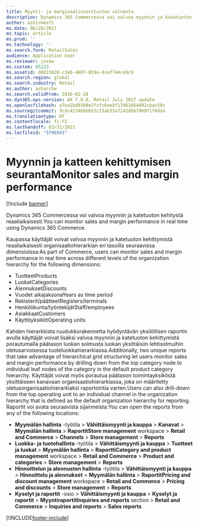 ```yaml
---
title: Myynti- ja marginaalisuoritusten valvonta
description: Dynamics 365 Commercessa voi valvoa myynnin ja katetuoton kehitystä reaaliaikaisesti.
author: ashishmsft
ms.date: 06/20/2017
ms.topic: article
ms.prod: ''
ms.technology: ''
ms.search.form: RetailSales
audience: Application User
ms.reviewer: josaw
ms.custom: 85123
ms.assetid: ddd15820-c3e6-4607-819e-8cef744ce9c9
ms.search.region: global
ms.search.industry: Retail
ms.author: asharchw
ms.search.validFrom: 2016-02-28
ms.dyn365.ops.version: AX 7.0.0, Retail July 2017 update
ms.openlocfilehash: a7ea2bd9388e2fcfc6ae5f17d61054092cbac58c
ms.sourcegitcommit: 3cdc42346bb653c13ab33a7142dbb7969f1f6dda
ms.translationtype: HT
ms.contentlocale: fi-FI
ms.lasthandoff: 03/31/2021
ms.locfileid: "5796943"
---
```

# <a name="monitor-sales-and-margin-performance"></a><span data-ttu-id="66231-103">Myynnin ja katteen kehittymisen seuranta</span><span class="sxs-lookup"><span data-stu-id="66231-103">Monitor sales and margin performance</span></span>

[!include [banner](includes/banner.md)]

<span data-ttu-id="66231-104">Dynamics 365 Commercessa voi valvoa myynnin ja katetuoton kehitystä reaaliaikaisesti.</span><span class="sxs-lookup"><span data-stu-id="66231-104">You can monitor sales and margin performance in real time using Dynamics 365 Commerce.</span></span>

<span data-ttu-id="66231-105">Kaupassa käyttäjät voivat valvoa myynnin ja katetuoton kehittymistä reaaliaikaisesti organisaatiohierarkian eri tasoilla seuraavissa dimensioissa:</span><span class="sxs-lookup"><span data-stu-id="66231-105">As part of Commerce, users can monitor sales and margin performance in real time across different levels of the organization hierarchy for the following dimensions:</span></span>

- <span data-ttu-id="66231-106">Tuotteet</span><span class="sxs-lookup"><span data-stu-id="66231-106">Products</span></span>
- <span data-ttu-id="66231-107">Luokat</span><span class="sxs-lookup"><span data-stu-id="66231-107">Categories</span></span>
- <span data-ttu-id="66231-108">Alennukset</span><span class="sxs-lookup"><span data-stu-id="66231-108">Discounts</span></span>
- <span data-ttu-id="66231-109">Vuodet aikajaksona</span><span class="sxs-lookup"><span data-stu-id="66231-109">Years as time period</span></span>
- <span data-ttu-id="66231-110">Rekisterit/päätteet</span><span class="sxs-lookup"><span data-stu-id="66231-110">Registers/terminals</span></span>
- <span data-ttu-id="66231-111">Henkilökunta/työntekijät</span><span class="sxs-lookup"><span data-stu-id="66231-111">Staff/employees</span></span>
- <span data-ttu-id="66231-112">Asiakkaat</span><span class="sxs-lookup"><span data-stu-id="66231-112">Customers</span></span>
- <span data-ttu-id="66231-113">Käyttöyksiköt</span><span class="sxs-lookup"><span data-stu-id="66231-113">Operating units</span></span>

<span data-ttu-id="66231-114">Kahden hierarkkista ruudukkorakennetta hyödyntävän yksilöllisen raportin avulla käyttäjät voivat lisäksi valvoa myynnin ja katetuoton kehittymistä porautumalla päätason luokan solmusta luokan yksittäisiin lehtisolmuihin oletusarvoisessa tuoteluokkahierarkiassa.</span><span class="sxs-lookup"><span data-stu-id="66231-114">Additionally, two unique reports that take advantage of hierarchical grid structuring let users monitor sales and margin performance by drilling down from the top category node to individual leaf nodes of the category in the default product category hierarchy.</span></span> <span data-ttu-id="66231-115">Käyttäjät voivat myös porautua päätason toimintayksiköstä yksittäiseen kanavaan organisaatiohierarkiassa, joka on määritetty oletusorganisaatiohierarkiaksi raportointia varten.</span><span class="sxs-lookup"><span data-stu-id="66231-115">Users can also drill-down from the top operating unit to an individual channel in the organization hierarchy that is defined as the default organization hierarchy for reporting.</span></span> <span data-ttu-id="66231-116">Raportit voi avata seuraavista sijainneista:</span><span class="sxs-lookup"><span data-stu-id="66231-116">You can open the reports from any of the following locations:</span></span>

- <span data-ttu-id="66231-117">**Myymälän hallinta** -työtila &gt; **Vähittäismyynti ja kauppa** &gt; **Kanavat** &gt; **Myymälän hallinta** &gt; **Raportit**</span><span class="sxs-lookup"><span data-stu-id="66231-117">**Store management** workspace &gt; **Retail and Commerce** &gt; **Channels** &gt; **Store management** &gt; **Reports**</span></span>
- <span data-ttu-id="66231-118">**Luokka- ja tuotehallinta** -työtila &gt; **Vähittäismyynti ja kauppa** &gt; **Tuotteet ja luokat** &gt; **Myymälän hallinta** &gt; **Raportti**</span><span class="sxs-lookup"><span data-stu-id="66231-118">**Category and product management** workspace &gt; **Retail and Commerce** &gt; **Product and categories** &gt; **Store management** &gt; **Reports**</span></span>
- <span data-ttu-id="66231-119">**Hinnoittelun ja alennusten hallinta** -työtila &gt; **Vähittäismyynti ja kauppa** &gt; **Hinnoittelu ja alennukset** &gt; **Myymälän hallinta** &gt; **Raportit**</span><span class="sxs-lookup"><span data-stu-id="66231-119">**Pricing and discount management** workspace &gt; **Retail and Commerce** &gt; **Pricing and discounts** &gt; **Store management** &gt; **Reports**</span></span>
- <span data-ttu-id="66231-120">**Kyselyt ja raportit** -osio &gt; **Vähittäismyynti ja kauppa** &gt; **Kyselyt ja raportit** &gt; **Myyntiraportit**</span><span class="sxs-lookup"><span data-stu-id="66231-120">**Inquiries and reports** section &gt; **Retail and Commerce** &gt; **Inquiries and reports** &gt; **Sales reports**</span></span>


[!INCLUDE[footer-include](../includes/footer-banner.md)]